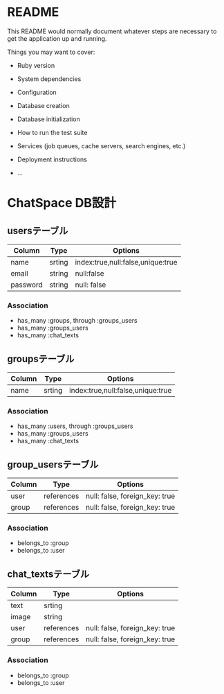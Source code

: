 # README

This README would normally document whatever steps are necessary to get the
application up and running.

Things you may want to cover:

* Ruby version

* System dependencies

* Configuration

* Database creation

* Database initialization

* How to run the test suite

* Services (job queues, cache servers, search engines, etc.)

* Deployment instructions

* ...

# ChatSpace DB設計
## usersテーブル
|Column|Type|Options|
|------|----|-------|
|name|srting|index:true,null:false,unique:true|
|email|string|null:false|
|password|string|null: false|

### Association
- has_many :groups, through :groups_users
- has_many :groups_users
- has_many :chat_texts


## groupsテーブル
|Column|Type|Options|
|------|----|-------|
|name|srting|index:true,null:false,unique:true|

### Association
- has_many :users, through :groups_users
- has_many :groups_users
- has_many :chat_texts


## group_usersテーブル
|Column|Type|Options|
|------|----|-------|
|user|references|null: false, foreign_key: true|
|group|references|null: false, foreign_key: true|

### Association
- belongs_to :group
- belongs_to :user


## chat_textsテーブル
|Column|Type|Options|
|------|----|-------|
|text|srting|
|image|string|
|user|references|null: false, foreign_key: true|
|group|references|null: false, foreign_key: true|

### Association
- belongs_to :group
- belongs_to :user